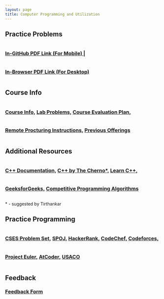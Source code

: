 ```yaml
---
layout: page
title: Computer Programming and Utilization
---
```

## Practice Problems
<h3 style="color: rgb(245,106,106,0.9); display: inline-block"><a href="https://github.com/paramrathour/CS-101/blob/main/Problems.pdf">In-GitHub PDF Link (For Mobile)	|</a></h3>
<h3 style="color: rgb(245,106,106,0.9); display: inline-block"><a href="https://paramrathour.github.io/CS-101/Problems.pdf">In-Browser PDF Link (For Desktop)</a></h3>

<!--h3 style="color: rgb(245,106,106,0.9);"><a href="{{ 'Solutions'}}">Student Solutions</a></h3-->

## Course Info
<h3 style="color: rgb(245,106,106,0.9); display: inline-block"><a href="http://bit.ly/cs101-2021">Course Info,</a></h3>
<h3 style="color: rgb(245,106,106,0.9); display: inline-block"><a href="https://bit.ly/cs101-2021-labs">Lab Problems,</a></h3>
<h3 style="color: rgb(245,106,106,0.9); display: inline-block"><a href="https://docs.google.com/document/d/18Q-B0KUxYmcTy1kYyc6KYTbJ1B8TSdMfKZMUNu7vwKc/edit">Course Evaluation Plan,</a></h3>
<h3 style="color: rgb(245,106,106,0.9); display: inline-block"><a href="https://docs.google.com/document/d/1ol1VVWZO-dCnRyRZQIWu1nSzI0R5eyXM2aP_nTiSaJw/edit?usp=sharing">Remote Procturing Instructions,</a></h3>
<h3 style="color: rgb(245,106,106,0.9); display: inline-block"><a href="https://www.cse.iitb.ac.in/~cs101/offerings.html">Previous Offerings</a></h3>

## Additional Resources
<h3 style="color: rgb(245,106,106,0.9); display: inline-block"><a href="https://en.cppreference.com/">C++ Documentation,</a></h3>
<h3 style="color: rgb(245,106,106,0.9); display: inline-block"><a href="https://www.youtube.com/playlist?list=PLlrATfBNZ98dudnM48yfGUldqGD0S4FFb">C++ by The Cherno*,</a></h3>
<h3 style="color: rgb(245,106,106,0.9); display: inline-block"><a href="https://www.learncpp.com/">Learn C++,</a></h3>
<h3 style="color: rgb(245,106,106,0.9); display: inline-block"><a href="https://www.geeksforgeeks.org/">GeeksforGeeks,</a></h3>
<h3 style="color: rgb(245,106,106,0.9); display: inline-block"><a href="https://cp-algorithms.com/">Competitive Programming Algorithms</a></h3>

\* - suggested by Tirthankar

## Practice Programming
<h3 style="color: rgb(245,106,106,0.9); display: inline-block"><a href="https://cses.fi/problemset/">CSES Problem Set,</a></h3>
<h3 style="color: rgb(245,106,106,0.9); display: inline-block"><a href="https://www.spoj.com/">SPOJ,</a></h3>
<h3 style="color: rgb(245,106,106,0.9); display: inline-block"><a href="https://www.hackerrank.com/dashboard">HackerRank,</a></h3>
<h3 style="color: rgb(245,106,106,0.9); display: inline-block"><a href="https://www.codechef.com/">CodeChef,</a></h3>
<h3 style="color: rgb(245,106,106,0.9); display: inline-block"><a href="https://codeforces.com/#">Codeforces,</a></h3>
<h3 style="color: rgb(245,106,106,0.9); display: inline-block"><a href="https://projecteuler.net/">Project Euler,</a></h3>
<h3 style="color: rgb(245,106,106,0.9); display: inline-block"><a href="https://atcoder.jp/">AtCoder,</a></h3>
<h3 style="color: rgb(245,106,106,0.9); display: inline-block"><a href="http://www.usaco.org/">USACO</a></h3>


## Feedback
<h3 style="color: rgb(245,106,106,0.9);"><a href="https://forms.gle/Q6aciWjT576b5ka86">Feedback Form</a></h3>
